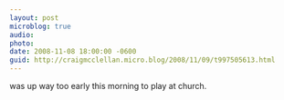 ```yaml
---
layout: post
microblog: true
audio: 
photo: 
date: 2008-11-08 18:00:00 -0600
guid: http://craigmcclellan.micro.blog/2008/11/09/t997505613.html
---
```

was up way too early this morning to play at church.
